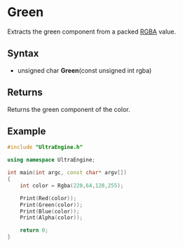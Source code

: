 # Green

Extracts the green component from a packed [RGBA](Rgba.md) value.

## Syntax

- unsigned char **Green**(const unsigned int rgba)

## Returns

Returns the green component of the color.

## Example

```c++
#include "UltraEngine.h"

using namespace UltraEngine;

int main(int argc, const char* argv[])
{
    int color = Rgba(220,64,128,255);

    Print(Red(color));
    Print(Green(color));
    Print(Blue(color));
    Print(Alpha(color));

    return 0;
}
```
